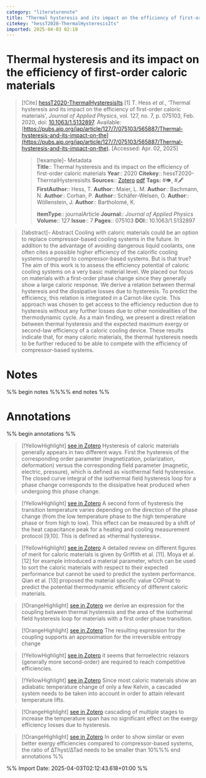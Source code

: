 ```yaml
---
category: "literaturenote"
title: "Thermal hysteresis and its impact on the efficiency of first-order caloric materials"
citekey: "hessT2020-ThermalHysteresisIts"
imported: 2025-04-03 02:10
---
```


# Thermal hysteresis and its impact on the efficiency of first-order caloric materials


> [!Cite] [hessT2020-ThermalHysteresisIts](zotero://select/library/items/6ZYUQPTQ)
> [1]  T. Hess _et al._, ‘Thermal hysteresis and its impact on the efficiency of first-order caloric materials’, _Journal of Applied Physics_, vol. 127, no. 7, p. 075103, Feb. 2020, doi: [10.1063/1.5132897](https://doi.org/10.1063/1.5132897). Available: [https://pubs.aip.org/jap/article/127/7/075103/565887/Thermal-hysteresis-and-its-impact-on-the](https://pubs.aip.org/jap/article/127/7/075103/565887/Thermal-hysteresis-and-its-impact-on-the). [Accessed: Apr. 02, 2025]
> > [!example]- Metadata    
> > **Title**:: Thermal hysteresis and its impact on the efficiency of first-order caloric materials
> > **Year**:: 2020
> > **Citekey**:: hessT2020-ThermalHysteresisIts
> > **Sources**:: [Zotero](zotero://select/library/items/6ZYUQPTQ) [pdf](file:////home/joeashton/Zotero/storage/BKXGYE48/Hess%20et%20al.%20-%202020%20-%20Thermal%20hysteresis%20and%20its%20impact%20on%20the%20efficiency%20of%20first-order%20caloric%20materials.pdf) 
> > **Tags:** #👁, #🖋
> > **FirstAuthor**:: Hess, T.
> > **Author**:: Maier, L. M.
> > **Author**:: Bachmann, N.
> > **Author**:: Corhan, P.
> > **Author**:: Schäfer-Welsen, O.
> > **Author**:: Wöllenstein, J.
> > **Author**:: Bartholomé, K.
> > 
> > **itemType**:: journalArticle
> > **Journal**:: *Journal of Applied Physics*
> > **Volume**:: 127
> > **Issue**:: 7
> > **Pages**:: 075103
> > **DOI**:: 10.1063/1.5132897

> [!abstract]- Abstract
> Cooling with caloric materials could be an option to replace compressor-based cooling systems in the future. In addition to the advantage of avoiding dangerous liquid coolants, one often cites a possible higher efficiency of the calorific cooling systems compared to compressor-based systems. But is that true? The aim of this work is to assess the efficiency potential of caloric cooling systems on a very basic material level. We placed our focus on materials with a first-order phase change since they generally show a large caloric response. We derive a relation between thermal hysteresis and the dissipative losses due to hysteresis. To predict the efficiency, this relation is integrated in a Carnot-like cycle. This approach was chosen to get access to the efficiency reduction due to hysteresis without any further losses due to other nonidealities of the thermodynamic cycle. As a main finding, we present a direct relation between thermal hysteresis and the expected maximum exergy or second-law efficiency of a caloric cooling device. These results indicate that, for many caloric materials, the thermal hysteresis needs to be further reduced to be able to compete with the efficiency of compressor-based systems.

# Notes

%% begin notes %%%% end notes %%

# Annotations

%% begin annotations %%

> [!YellowHighlight] [see in Zotero](zotero://open-pdf/library/items/BKXGYE48?page=3&annotation=3XQ3GMYJ)
> Hysteresis of caloric materials generally appears in two different ways. First the hysteresis of the corresponding order parameter (magnetization, polarization, deformation) versus the corresponding field parameter (magnetic, electric, pressure), which is defined as »isothermal field hysteresis«. The closed curve integral of the isothermal field hysteresis loop for a phase change corresponds to the dissipative heat produced when undergoing this phase change.

> [!YellowHighlight] [see in Zotero](zotero://open-pdf/library/items/BKXGYE48?page=3&annotation=BSAMC4C5)
> A second form of hysteresis the transition temperature varies depending on the direction of the phase change (from the low temperature phase to the high temperature phase or from high to low). This effect can be measured by a shift of the heat capacitance peak for a heating and cooling measurement protocol [9,10]. This is defined as »thermal hysteresis«.

> [!YellowHighlight] [see in Zotero](zotero://open-pdf/library/items/BKXGYE48?page=3&annotation=WI4GSUSZ)
> A detailed review on different figures of merit for caloric materials is given by Griffith et al. [11]. Moya et al. [12] for example introduced a material parameter, which can be used to sort the caloric materials with respect to their expected performance but cannot be used to predict the system performance. Qian et al. [13] proposed the material specific value COPmat to predict the potential thermodynamic efficiency of different caloric materials.

> [!OrangeHighlight] [see in Zotero](zotero://open-pdf/library/items/BKXGYE48?page=3&annotation=FTUKG57Z)
> we derive an expression for the coupling between thermal hysteresis and the area of the isothermal field hysteresis loop for materials with a first order phase transition.

> [!OrangeHighlight] [see in Zotero](zotero://open-pdf/library/items/BKXGYE48?page=3&annotation=6PQ3M6JA)
> The resulting expression for the coupling supports an approximation for the irreversible entropy change

> [!YellowHighlight] [see in Zotero](zotero://open-pdf/library/items/BKXGYE48?page=12&annotation=GK29UMQE)
> it seems that ferroelectric relaxors (generally more second-order) are required to reach competitive efficiencies.

> [!YellowHighlight] [see in Zotero](zotero://open-pdf/library/items/BKXGYE48?page=13&annotation=N9QE9TVJ)
> Since most caloric materials show an adiabatic temperature change of only a few Kelvin, a cascaded system needs to be taken into account in order to attain relevant temperature lifts.

> [!OrangeHighlight] [see in Zotero](zotero://open-pdf/library/items/BKXGYE48?page=14&annotation=X2ZU5SKN)
> cascading of multiple stages to increase the temperature span has no significant effect on the exergy efficiency losses due to hysteresis.

> [!OrangeHighlight] [see in Zotero](zotero://open-pdf/library/items/BKXGYE48?page=16&annotation=T4X7M52I)
> In order to show similar or even better exergy efficiencies compared to compressor-based systems, the ratio of ∆Thyst/∆Tad needs to be smaller than 10%%% end annotations %%

%% Import Date: 2025-04-03T02:12:43.618+01:00 %%
